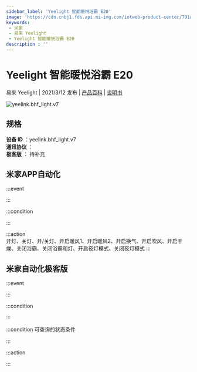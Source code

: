 ```yaml
---
sidebar_label: 'Yeelight 智能暖悦浴霸 E20'
image: 'https://cdn.cnbj1.fds.api.mi-img.com/iotweb-product-center/791a8f4c7fca3a15d8f41e5e80cee729_产品拟物图.png?GalaxyAccessKeyId=AKVGLQWBOVIRQ3XLEW&Expires=9223372036854775807&Signature=icCzrFNcYW0C0feDrmv0M2xW6bg='
keywords: 
 - 米家
 - 易来 Yeelight
 - Yeelight 智能暖悦浴霸 E20
description : ''
---
```

# Yeelight 智能暖悦浴霸 E20

易来 Yeelight | 2021/3/12 发布 | [产品百科](https://home.mi.com/webapp/content/baike/product/index.html?model=yeelink.bhf_light.v7/) | [说明书](https://home.mi.com/views/introduction.html?model=yeelink.bhf_light.v7&region=cn)

![yeelink.bhf_light.v7](https://cdn.cnbj1.fds.api.mi-img.com/iotweb-product-center/791a8f4c7fca3a15d8f41e5e80cee729_产品拟物图.png?GalaxyAccessKeyId=AKVGLQWBOVIRQ3XLEW&Expires=9223372036854775807&Signature=icCzrFNcYW0C0feDrmv0M2xW6bg=)

## 规格  
> 
**设备 ID** ：yeelink.bhf_light.v7  
**通讯协议** ：  
**极客版**  ： 待补充 


## 米家APP自动化  

:::event  

:::

:::condition  

:::

:::action   
开灯、关灯、开/关灯、开启暖风1、开启暖风2、开启换气、开启吹风、开启干燥、关闭浴霸、关闭浴霸和灯、开启夜灯模式、关闭夜灯模式
:::

## 米家自动化极客版  

:::event  

:::

:::condition  

:::

:::condition 可查询的状态条件  

:::

:::action  

:::

        
